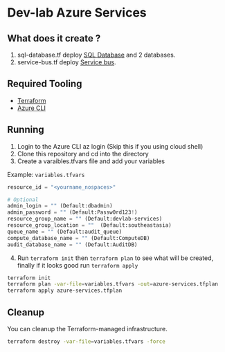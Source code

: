 # Dev-lab Azure Services

## What does it create ?

1. sql-database.tf deploy [SQL Database](https://azure.microsoft.com/en-us/services/sql-database/) and 2 databases.
2. service-bus.tf deploy [Service bus](https://azure.microsoft.com/en-us/services/service-bus/).

## Required Tooling

- [Terraform](https://www.terraform.io/)
- [Azure CLI](https://docs.microsoft.com/en-us/cli/azure/install-azure-cli?view=azure-cli-latest)

## Running

1. Login to the Azure CLI az login (Skip this if you using cloud shell)
2. Clone this repository and cd into the directory
3. Create a varaibles.tfvars file and add your variables

Example: `variables.tfvars`

```tf
resource_id = "<yourname_nospaces>"

# Optional
admin_login = "" (Default:dbadmin)
admin_password = "" (Default:Passw0rd123!)
resource_group_name = "" (Default:devlab-services)
resource_group_location = ""  (Default:southeastasia)
queue_name = "" (Default:audit_queue)
compute_database_name = "" (Default:ComputeDB)
audit_database_name = "" (Default:AuditDB)
```

4. Run `terraform init` then `terraform plan` to see what will be created, finally if it looks good run `terraform apply`

```sh
terraform init
terraform plan -var-file=variables.tfvars -out=azure-services.tfplan
terraform apply azure-services.tfplan
```

## Cleanup

You can cleanup the Terraform-managed infrastructure.

```sh
terraform destroy -var-file=variables.tfvars -force
```
